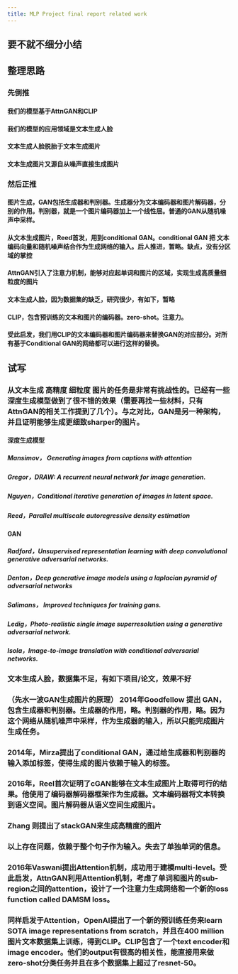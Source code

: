 ```yaml
---
title: MLP Project final report related work
---
```


## 要不就不细分小结
## 整理思路
### 先倒推
#### 我们的模型基于AttnGAN和CLIP
#### 我们的模型的应用领域是文本生成人脸
#### 文本生成人脸脱胎于文本生成图片
#### 文本生成图片又源自从噪声直接生成图片
### 然后正推
#### 图片生成，GAN包括生成器和判别器。生成器分为文本编码器和图片解码器，分别的作用。判别器，就是一个图片编码器加上一个线性层。普通的GAN从随机噪声中采样。
#### 从文本生成图片，Reed首发，用到conditional GAN。conditional GAN 把 文本编码向量和随机噪声结合作为生成网络的输入。后人推进，暂略。缺点，没有分区域的掌控
#### AttnGAN引入了注意力机制，能够对应起单词和图片的区域，实现生成高质量细粒度的图片
#### 文本生成人脸，因为数据集的缺乏，研究很少，有如下，暂略
#### CLIP，包含预训练的文本和图片的编码器。zero-shot。注意力。
#### 受此启发，我们用CLIP的文本编码器和图片编码器来替换GAN的对应部分。对所有基于Conditional GAN的网络都可以进行这样的替换。
## 试写
### 从**文本生成 高精度 细粒度 图片**的任务是非常有挑战性的。已经有一些深度生成模型做到了很不错的效果（需要再找一些材料，只有AttnGAN的相关工作提到了几个）。与之对比，GAN是另一种架构，并且证明能够生成更**细致**sharper的图片。
#### 深度生成模型
##### Mansimov， Generating images from captions with attention
##### Gregor，DRAW: A recurrent neural network for image generation.
##### Nguyen，Conditional iterative generation of images in latent space.
##### Reed，Parallel multiscale autoregressive density estimation
#### GAN
##### Radford，Unsupervised representation learning with deep convolutional generative adversarial networks.
##### Denton，Deep generative image models using a laplacian pyramid of adversarial networks
##### Salimans， Improved techniques for training gans.
##### Ledig，Photo-realistic single image superresolution using a generative adversarial network.
##### Isola，Image-to-image translation with conditional adversarial networks.
### **文本生成人脸**，数据集不足，有如下项目/论文，效果不好
### （先水一波GAN生成图片的原理） 2014年Goodfellow 提出 GAN，包含生成器和判别器。生成器的作用，略。判别器的作用，略。因为这个网络从随机噪声中采样，作为生成器的输入，所以只能完成**图片生成**任务。
### 2014年，Mirza提出了conditional GAN，通过给生成器和判别器的输入添加标签，使得生成的图片依赖于输入的标签。
### 2016年，Reel首次证明了cGAN能够在**文本生成图片**上取得可行的结果。他使用了编码器解码器框架作为生成器。文本编码器将文本转换到语义空间。图片解码器从语义空间生成图片。
### Zhang 则提出了stackGAN来生成**高精度**的图片
### 以上存在问题，依赖于整个句子作为输入。失去了单独单词的信息。
### 2016年Vaswani提出Attention机制，成功用于建模multi-level。受此启发，AttnGAN利用Attention机制，考虑了单词和图片的sub-region之间的attention，设计了一个注意力生成网络和一个新的loss function called DAMSM loss。
### 同样启发于Attention，OpenAI提出了一个新的预训练任务来learn SOTA image representations from scratch，并且在400 million 图片文本数据集上训练，得到CLIP。CLIP包含了一个text encoder和image encoder。他们的output有很高的相关性，能直接用来做zero-shot分类任务并且在多个数据集上超过了resnet-50。
###
